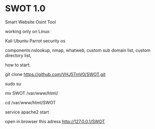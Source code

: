 # SWOT 1.0
Smart Website Osint Tool

working only on Linux: 

Kali
Ubuntu
Parrot security os

components:nslookup, nmap, whatweb, custom sub domain list, custom directory list,

how to start: 

git clone https://github.com/VHJ5TmV0/SWOT.git

sudo su

mv SWOT /var/www/html/

cd /var/www/html/SWOT

service apache2 start

open in browser this adress http://127.0.0.1/SWOT
